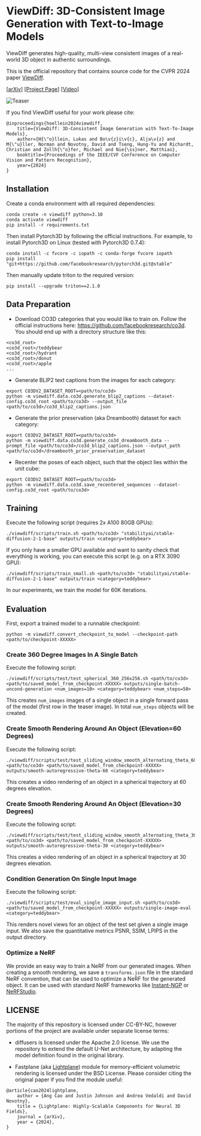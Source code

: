 # ViewDiff: 3D-Consistent Image Generation with Text-to-Image Models
ViewDiff generates high-quality, multi-view consistent images of a real-world 3D object in authentic surroundings.

This is the official repository that contains source code for the CVPR 2024 paper [ViewDiff](https://lukashoel.github.io/ViewDiff/).

[[arXiv](https://arxiv.org/abs/2403.01807)] [[Project Page](https://lukashoel.github.io/ViewDiff/)] [[Video](https://youtu.be/SdjoCqHzMMk)]

![Teaser](docs/teaser.jpg "ViewDiff")

If you find ViewDiff useful for your work please cite:
```
@inproceedings{hoellein2024viewdiff,
    title={ViewDiff: 3D-Consistent Image Generation with Text-To-Image Models},
    author={H{\"o}llein, Lukas and Bo\v{z}i\v{c}, Alja\v{z} and M{\"u}ller, Norman and Novotny, David and Tseng, Hung-Yu and Richardt, Christian and Zollh{\"o}fer, Michael and Nie{\ss}ner, Matthias},
    booktitle={Proceedings of the IEEE/CVF Conference on Computer Vision and Pattern Recognition},
    year={2024}
}
```

## Installation

Create a conda environment with all required dependencies:

```
conda create -n viewdiff python=3.10
conda activate viewdiff
pip install -r requirements.txt
```

Then install Pytorch3D by following the official instructions. For example, to install Pytorch3D on Linux (tested with Pytorch3D 0.7.4):

```
conda install -c fvcore -c iopath -c conda-forge fvcore iopath
pip install "git+https://github.com/facebookresearch/pytorch3d.git@stable"
```

Then manually update triton to the required version:

```
pip install --upgrade triton==2.1.0
```

## Data Preparation

- Download CO3D categories that you would like to train on. Follow the official instructions here: https://github.com/facebookresearch/co3d. You should end up with a directory structure like this:

```
<co3d_root>
<co3d_root>/teddybear
<co3d_root>/hydrant
<co3d_root>/donut
<co3d_root>/apple
...
```

- Generate BLIP2 text captions from the images for each category:

```
export CO3DV2_DATASET_ROOT=<path/to/co3d>
python -m viewdiff.data.co3d.generate_blip2_captions --dataset-config.co3d_root <path/to/co3d> --output_file <path/to/co3d>/co3d_blip2_captions.json
```

- Generate the prior preservation (aka Dreambooth) dataset for each category:

```
export CO3DV2_DATASET_ROOT=<path/to/co3d>
python -m viewdiff.data.co3d.generate_co3d_dreambooth_data --prompt_file <path/to/co3d>/co3d_blip2_captions.json --output_path <path/to/co3d>/dreambooth_prior_preservation_dataset
```

- Recenter the poses of each object, such that the object lies within the unit cube:

```
export CO3DV2_DATASET_ROOT=<path/to/co3d>
python -m viewdiff.data.co3d.save_recentered_sequences --dataset-config.co3d_root <path/to/co3d>
```

## Training

Execute the following script (requires 2x A100 80GB GPUs):

```
./viewdiff/scripts/train.sh <path/to/co3d> "stabilityai/stable-diffusion-2-1-base" outputs/train <category=teddybear>
```

If you only have a smaller GPU available and want to sanity check that everything is working, you can execute this script (e.g. on a RTX 3090 GPU):

```
./viewdiff/scripts/train_small.sh <path/to/co3d> "stabilityai/stable-diffusion-2-1-base" outputs/train <category=teddybear>
```

In our experiments, we train the model for 60K iterations.

## Evaluation

First, export a trained model to a runnable checkpoint:

```
python -m viewdiff.convert_checkpoint_to_model --checkpoint-path <path/to/checkpoint-XXXXX>
```

### Create 360 Degree Images In A Single Batch

Execute the following script:

```
./viewdiff/scripts/test/test_spherical_360_256x256.sh <path/to/co3d> <path/to/saved_model_from_checkpoint-XXXXX> outputs/single-batch-uncond-generation <num_images=10> <category=teddybear> <num_steps=50>
```

This creates ```num_images``` images of a single object in a single forward pass of the model (first row in the teaser image).
In total ```num_steps``` objects will be created.

### Create Smooth Rendering Around An Object (Elevation=60 Degrees)

Execute the following script:

```
./viewdiff/scripts/test/test_sliding_window_smooth_alternating_theta_60_360_256x256.sh <path/to/co3d> <path/to/saved_model_from_checkpoint-XXXXX> outputs/smooth-autoregressive-theta-60 <category=teddybear>
```

This creates a video rendering of an object in a spherical trajectory at 60 degrees elevation.

### Create Smooth Rendering Around An Object (Elevation=30 Degrees)

Execute the following script:

```
./viewdiff/scripts/test/test_sliding_window_smooth_alternating_theta_30_360_256x256.sh <path/to/co3d> <path/to/saved_model_from_checkpoint-XXXXX> outputs/smooth-autoregressive-theta-30 <category=teddybear>
```

This creates a video rendering of an object in a spherical trajectory at 30 degrees elevation.

### Condition Generation On Single Input Image

Execute the following script:

```
./viewdiff/scripts/test/eval_single_image_input.sh <path/to/co3d> <path/to/saved_model_from_checkpoint-XXXXX> outputs/single-image-eval <category=teddybear>
```

This renders novel views for an object of the test set given a single image input.
We also save the quantitative metrics PSNR, SSIM, LPIPS in the output directory.

### Optimize a NeRF

We provide an easy way to train a NeRF from our generated images.
When creating a smooth rendering, we save a ```transforms.json``` file in the standard NeRF convention, that can be used to optimize a NeRF for the generated object.
It can be used with standard NeRF frameworks like [Instant-NGP](https://github.com/NVlabs/instant-ngp) or [NeRFStudio](https://github.com/nerfstudio-project/nerfstudio).

## LICENSE

The majority of this repository is licensed under CC-BY-NC, however portions of the project are available under separate license terms:
- diffusers is licensed under the Apache 2.0 license. We use the repository to extend the default U-Net architecture, by adapting the model definition found in the original library.

- Fastplane (aka [Lightplane](https://lightplane.github.io/)) module for memory-efficient volumetric rendering is licensed under the BSD License. Please consider citing the original paper if you find the module useful:
```
@article{cao2024lightplane,
    author = {Ang Cao and Justin Johnson and Andrea Vedaldi and David Novotny},
    title = {Lightplane: Highly-Scalable Components for Neural 3D Fields},
    journal = {arXiv},
    year = {2024},
}
```
